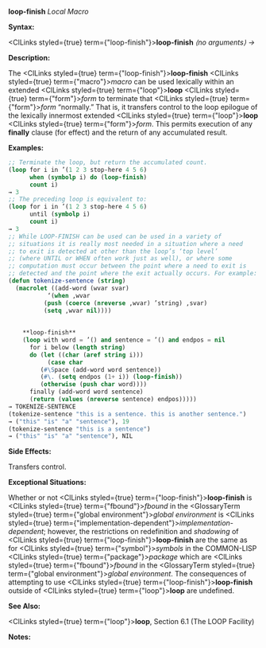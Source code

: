 **loop-finish** *Local Macro* 



**Syntax:** 



<ClLinks styled={true} term={"loop-finish"}><b>loop-finish</b></ClLinks> *⟨no arguments⟩ →* 



**Description:** 



The <ClLinks styled={true} term={"loop-finish"}><b>loop-finish</b></ClLinks> <ClLinks styled={true} term={"macro"}><i>macro</i></ClLinks> can be used lexically within an extended <ClLinks styled={true} term={"loop"}><b>loop</b></ClLinks> <ClLinks styled={true} term={"form"}><i>form</i></ClLinks> to terminate that <ClLinks styled={true} term={"form"}><i>form</i></ClLinks> “normally.” That is, it transfers control to the loop epilogue of the lexically innermost extended <ClLinks styled={true} term={"loop"}><b>loop</b></ClLinks> <ClLinks styled={true} term={"form"}><i>form</i></ClLinks>. This permits execution of any **finally** clause (for effect) and the return of any accumulated result. 



**Examples:**
```lisp
;; Terminate the loop, but return the accumulated count. 
(loop for i in ’(1 2 3 stop-here 4 5 6) 
      when (symbolp i) do (loop-finish) 
      count i) 
→ 3 
;; The preceding loop is equivalent to: 
(loop for i in ’(1 2 3 stop-here 4 5 6) 
      until (symbolp i) 
      count i) 
→ 3 
;; While LOOP-FINISH can be used can be used in a variety of 
;; situations it is really most needed in a situation where a need 
;; to exit is detected at other than the loop’s ‘top level’ 
;; (where UNTIL or WHEN often work just as well), or where some 
;; computation must occur between the point where a need to exit is 
;; detected and the point where the exit actually occurs. For example: 
(defun tokenize-sentence (string) 
  (macrolet ((add-word (wvar svar) 
	       ‘(when ,wvar 
		  (push (coerce (nreverse ,wvar) ’string) ,svar) 
		  (setq ,wvar nil)))) 
    
    
    **loop-finish** 
    (loop with word = ’() and sentence = ’() and endpos = nil 
	  for i below (length string) 
	  do (let ((char (aref string i))) 
	       (case char 
		 (#\Space (add-word word sentence)) 
		 (#\. (setq endpos (1+ i)) (loop-finish)) 
		 (otherwise (push char word)))) 
	  finally (add-word word sentence) 
	  (return (values (nreverse sentence) endpos))))) 
→ TOKENIZE-SENTENCE 
(tokenize-sentence "this is a sentence. this is another sentence.") 
→ ("this" "is" "a" "sentence"), 19 
(tokenize-sentence "this is a sentence") 
→ ("this" "is" "a" "sentence"), NIL 
```
**Side Effects:** 



Transfers control. 



**Exceptional Situations:** 



Whether or not <ClLinks styled={true} term={"loop-finish"}><b>loop-finish</b></ClLinks> is <ClLinks styled={true} term={"fbound"}><i>fbound</i></ClLinks> in the <GlossaryTerm styled={true} term={"global environment"}><i>global environment</i></GlossaryTerm> is <ClLinks styled={true} term={"implementation-dependent"}><i>implementation-dependent</i></ClLinks>; however, the restrictions on redefinition and *shadowing* of <ClLinks styled={true} term={"loop-finish"}><b>loop-finish</b></ClLinks> are the same as for <ClLinks styled={true} term={"symbol"}><i>symbols</i></ClLinks> in the COMMON-LISP <ClLinks styled={true} term={"package"}><i>package</i></ClLinks> which are <ClLinks styled={true} term={"fbound"}><i>fbound</i></ClLinks> in the <GlossaryTerm styled={true} term={"global environment"}><i>global environment</i></GlossaryTerm>. The consequences of attempting to use <ClLinks styled={true} term={"loop-finish"}><b>loop-finish</b></ClLinks> outside of <ClLinks styled={true} term={"loop"}><b>loop</b></ClLinks> are undefined. 



**See Also:** 



<ClLinks styled={true} term={"loop"}><b>loop</b></ClLinks>, Section 6.1 (The LOOP Facility) 



**Notes:** 







 



 





